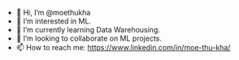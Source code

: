 - 👋 Hi, I’m @moethukha
- 👀 I’m interested in ML.
- 🌱 I’m currently learning Data Warehousing.
- 💞️ I’m looking to collaborate on ML projects.
- 📫 How to reach me: https://www.linkedin.com/in/moe-thu-kha/

<!---
moethukha/moethukha is a ✨ special ✨ repository because its `README.md` (this file) appears on your GitHub profile.
You can click the Preview link to take a look at your changes.
--->
